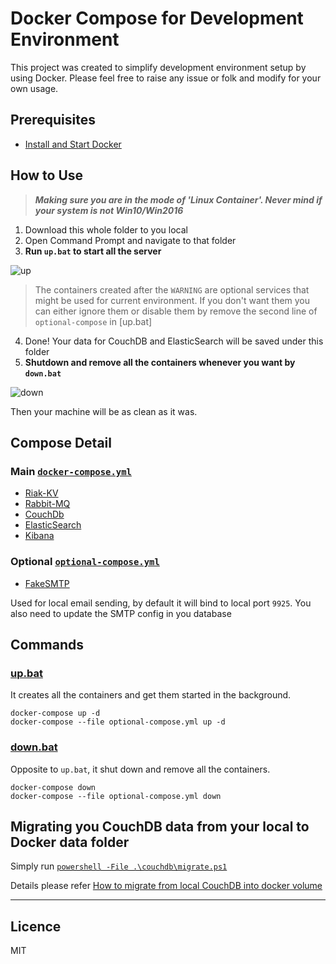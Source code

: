 # Docker Compose for Development Environment

This project was created to simplify development environment setup by using Docker. Please feel free to raise any issue or folk and modify for your own usage.

## Prerequisites

* [Install and Start Docker](https://www.docker.com/community-edition)

## How to Use

> ***Making sure you are in the mode of 'Linux Container'. Never mind if your system is not Win10/Win2016***

1. Download this whole folder to you local
2. Open Command Prompt and navigate to that folder
3. **Run `up.bat` to start all the server**


![up](http://imagizer.imageshack.us/a/img924/7122/I00qSR.gif)

> The containers created after the `WARNING` are optional services that might be used for current environment. If you don't want them you can either ignore them or disable them by remove the second line of `optional-compose` in [up.bat]

4. Done! Your data for CouchDB and ElasticSearch will be saved under this folder
5. **Shutdown and remove all the containers whenever you want by `down.bat`**

![down](http://imageshack.com/a/img922/1149/JxA3Ih.gif)

Then your machine will be as clean as it was.

## Compose Detail

### Main [`docker-compose.yml`](./docker-compose.yml)

* [Riak-KV](https://hub.docker.com/r/basho/riak-kv)
* [Rabbit-MQ](https://hub.docker.com/_/rabbitmq/)
* [CouchDb](https://hub.docker.com/r/klaemo/couchdb/)
* [ElasticSearch](https://www.elastic.co/guide/en/elasticsearch/reference/current/docker.html)
* [Kibana](https://hub.docker.com/_/kibana/)

### Optional [`optional-compose.yml`](./optional-compose.yml)

* [FakeSMTP](https://github.com/Nilhcem/FakeSMTP)

Used for local email sending, by default it will bind to local port `9925`. You also need to update the SMTP config in you database

## Commands

### [up.bat](./up.bat)

It creates all the containers and get them started in the background.
```
docker-compose up -d
docker-compose --file optional-compose.yml up -d
```

### [down.bat](./down.bat)

Opposite to `up.bat`, it shut down and remove all the containers.
```
docker-compose down
docker-compose --file optional-compose.yml down
```

## Migrating you CouchDB data from your local to Docker data folder

Simply run [`powershell -File .\couchdb\migrate.ps1`](./couchdb/migrate.ps1)

Details please refer [How to migrate from local CouchDB into docker volume](./couchdb/Migration.md)

---
## Licence

MIT